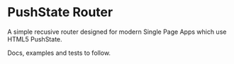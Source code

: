 # PushState Router

A simple recusive router designed for modern Single Page Apps which use HTML5 PushState.

Docs, examples and tests to follow.